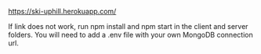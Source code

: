  https://ski-uphill.herokuapp.com/

If link does not work, run npm install and npm start in the client and server folders.
You will need to add a .env file with your own MongoDB connection url.